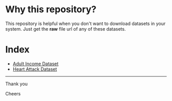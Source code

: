 # Why this repository?

This repository is helpful when you don't want to download datasets in your system.
Just get the **raw** file url of any of these datasets.

# Index
- [Adult Income Dataset](./adult-income.csv)
- [Heart Attack Dataset](./heart-attack.csv)

---

Thank you

Cheers